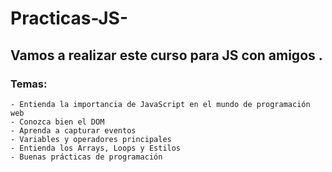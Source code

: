 # Practicas-JS-
## Vamos a realizar este curso para JS con amigos . 
### Temas:

    - Entienda la importancia de JavaScript en el mundo de programación web
    - Conozca bien el DOM
    - Aprenda a capturar eventos
    - Variables y operadores principales
    - Entienda los Arrays, Loops y Estilos
    - Buenas prácticas de programación
